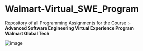 # Walmart-Virtual_SWE_Program

Repository of all Programming Assignments for the Course :-  
**Advanced Software Engineering Virtual Experience Program  
Walmart Global Tech**

![image](https://github.com/rohansaha13/Walmart-Virtual_SWE_Program/assets/97583281/7be512aa-666c-4de4-96f2-4e862c3d4412)
